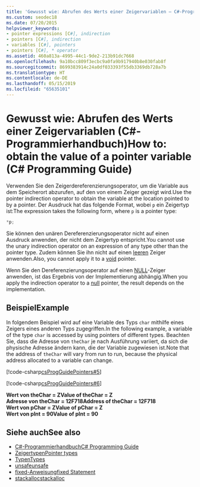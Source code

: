 ```yaml
---
title: 'Gewusst wie: Abrufen des Werts einer Zeigervariablen – C#-Programmierhandbuch'
ms.custom: seodec18
ms.date: 07/20/2015
helpviewer_keywords:
- pointer expressions [C#], indirection
- pointers [C#], indirection
- variables [C#], pointers
- pointers [C#], * operator
ms.assetid: 460a813a-4995-44c1-9de2-213b91dc7668
ms.openlocfilehash: 9a10bcc809f3ecbc9a0fa9b917940b8e030fab8f
ms.sourcegitcommit: 8699383914c24a0df033393f55db3369db728a7b
ms.translationtype: HT
ms.contentlocale: de-DE
ms.lasthandoff: 05/15/2019
ms.locfileid: "65635101"
---
```

# <a name="how-to-obtain-the-value-of-a-pointer-variable-c-programming-guide"></a><span data-ttu-id="4b732-102">Gewusst wie: Abrufen des Werts einer Zeigervariablen (C#-Programmierhandbuch)</span><span class="sxs-lookup"><span data-stu-id="4b732-102">How to: obtain the value of a pointer variable (C# Programming Guide)</span></span>

<span data-ttu-id="4b732-103">Verwenden Sie den Zeigerdereferenzierungsoperator, um die Variable aus dem Speicherort abzurufen, auf den von einem Zeiger gezeigt wird.</span><span class="sxs-lookup"><span data-stu-id="4b732-103">Use the pointer indirection operator to obtain the variable at the location pointed to by a pointer.</span></span> <span data-ttu-id="4b732-104">Der Ausdruck hat das folgende Format, wobei `p` ein Zeigertyp ist:</span><span class="sxs-lookup"><span data-stu-id="4b732-104">The expression takes the following form, where `p` is a pointer type:</span></span>  

```csharp
*p;  
```

<span data-ttu-id="4b732-105">Sie können den unären Dereferenzierungsoperator nicht auf einen Ausdruck anwenden, der nicht dem Zeigertyp entspricht.</span><span class="sxs-lookup"><span data-stu-id="4b732-105">You cannot use the unary indirection operator on an expression of any type other than the pointer type.</span></span> <span data-ttu-id="4b732-106">Zudem können Sie ihn nicht auf einen [leeren](../../../csharp/language-reference/keywords/void.md) Zeiger anwenden.</span><span class="sxs-lookup"><span data-stu-id="4b732-106">Also, you cannot apply it to a [void](../../../csharp/language-reference/keywords/void.md) pointer.</span></span>  

<span data-ttu-id="4b732-107">Wenn Sie den Dereferenzierungsoperator auf einen [NULL](../../../csharp/language-reference/keywords/null.md)-Zeiger anwenden, ist das Ergebnis von der Implementierung abhängig.</span><span class="sxs-lookup"><span data-stu-id="4b732-107">When you apply the indirection operator to a [null](../../../csharp/language-reference/keywords/null.md) pointer, the result depends on the implementation.</span></span>  

## <a name="example"></a><span data-ttu-id="4b732-108">Beispiel</span><span class="sxs-lookup"><span data-stu-id="4b732-108">Example</span></span>

<span data-ttu-id="4b732-109">In folgendem Beispiel wird auf eine Variable des Typs `char` mithilfe eines Zeigers eines anderen Typs zugegriffen.</span><span class="sxs-lookup"><span data-stu-id="4b732-109">In the following example, a variable of the type `char` is accessed by using pointers of different types.</span></span> <span data-ttu-id="4b732-110">Beachten Sie, dass die Adresse von `theChar` je nach Ausführung variiert, da sich die physische Adresse ändern kann, die der Variable zugewiesen ist.</span><span class="sxs-lookup"><span data-stu-id="4b732-110">Note that the address of `theChar` will vary from run to run, because the physical address allocated to a variable can change.</span></span>  

 [!code-csharp[csProgGuidePointers#5](~/samples/snippets/csharp/VS_Snippets_VBCSharp/csProgGuidePointers/CS/Pointers2.cs#5)]  

 [!code-csharp[csProgGuidePointers#6](~/samples/snippets/csharp/VS_Snippets_VBCSharp/csProgGuidePointers/CS/Pointers.cs#6)]  
  
<span data-ttu-id="4b732-111">**Wert von theChar = Z**</span><span class="sxs-lookup"><span data-stu-id="4b732-111">**Value of theChar = Z**</span></span>  
<span data-ttu-id="4b732-112">**Adresse von theChar = 12F718**</span><span class="sxs-lookup"><span data-stu-id="4b732-112">**Address of theChar = 12F718**</span></span>  
<span data-ttu-id="4b732-113">**Wert von pChar = Z**</span><span class="sxs-lookup"><span data-stu-id="4b732-113">**Value of pChar = Z**</span></span>  
<span data-ttu-id="4b732-114">**Wert von pInt = 90**</span><span class="sxs-lookup"><span data-stu-id="4b732-114">**Value of pInt = 90**</span></span>  

## <a name="see-also"></a><span data-ttu-id="4b732-115">Siehe auch</span><span class="sxs-lookup"><span data-stu-id="4b732-115">See also</span></span>

- [<span data-ttu-id="4b732-116">C#-Programmierhandbuch</span><span class="sxs-lookup"><span data-stu-id="4b732-116">C# Programming Guide</span></span>](../../../csharp/programming-guide/index.md)
- [<span data-ttu-id="4b732-117">Zeigertypen</span><span class="sxs-lookup"><span data-stu-id="4b732-117">Pointer types</span></span>](../../../csharp/programming-guide/unsafe-code-pointers/pointer-types.md)
- [<span data-ttu-id="4b732-118">Typen</span><span class="sxs-lookup"><span data-stu-id="4b732-118">Types</span></span>](../../../csharp/language-reference/keywords/types.md)
- [<span data-ttu-id="4b732-119">unsafe</span><span class="sxs-lookup"><span data-stu-id="4b732-119">unsafe</span></span>](../../../csharp/language-reference/keywords/unsafe.md)
- [<span data-ttu-id="4b732-120">fixed-Anweisung</span><span class="sxs-lookup"><span data-stu-id="4b732-120">fixed Statement</span></span>](../../../csharp/language-reference/keywords/fixed-statement.md)
- [<span data-ttu-id="4b732-121">stackalloc</span><span class="sxs-lookup"><span data-stu-id="4b732-121">stackalloc</span></span>](../../../csharp/language-reference/keywords/stackalloc.md)
